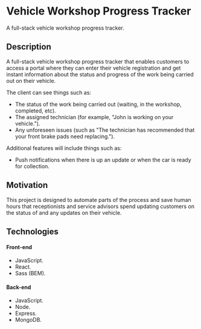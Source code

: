 # Vehicle Workshop Progress Tracker

A full-stack vehicle workshop progress tracker.

## Description

A full-stack vehicle workshop progress tracker that enables customers to access a portal where they can enter their vehicle registration and get instant information about the status and progress of the work being carried out on their vehicle.

The client can see things such as:

- The status of the work being carried out (waiting, in the workshop, completed, etc).
- The assigned technician (for example, "John is working on your vehicle.").
- Any unforeseen issues (such as "The technician has recommended that your front brake pads need replacing.").

Additional features will include things such as:

- Push notifications when there is up an update or when the car is ready for collection.

## Motivation

This project is designed to automate parts of the process and save human hours that receptionists and service advisors spend updating customers on the status of  and any updates on their vehicle.

## Technologies

#### Front-end

- JavaScript.
- React.
- Sass (BEM).

#### Back-end

- JavaScript.
- Node.
- Express.
- MongoDB.

